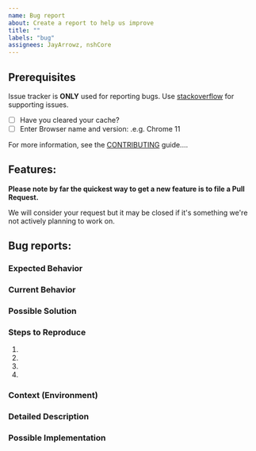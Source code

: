 ```yaml
---
name: Bug report
about: Create a report to help us improve
title: ""
labels: "bug"
assignees: JayArrowz, nshCore
---
```


## Prerequisites

Issue tracker is **ONLY** used for reporting bugs. Use [stackoverflow](https://stackoverflow.com) for supporting issues.

- [ ] Have you cleared your cache?
- [ ] Enter Browser name and version: .e.g. Chrome 11

For more information, see the [CONTRIBUTING](https://github.com/atlascity/Community/blob/master/CONTRIBUTING.md) guide....

## Features:

**Please note by far the quickest way to get a new feature is to file a Pull Request.**

We will consider your request but it may be closed if it's something we're not actively planning to work on.

<!--- Provide a general summary of the issue in the Title above -->

## Bug reports:

### Expected Behavior

<!--- Tell us what should happen -->

### Current Behavior

<!--- Tell us what happens instead of the expected behavior -->

### Possible Solution

<!--- Not obligatory, but suggest a fix/reason for the bug, -->

### Steps to Reproduce
<!--- Provide a link to a live example, or an unambiguous set of steps to -->
<!--- reproduce this bug. Include code to reproduce, if relevant -->

1.
2.
3.
4.

### Context (Environment)

<!--- How has this issue affected you? What are you trying to accomplish? -->
<!--- Please describe the hardware you are running the solution on (for example chrome 11.0 on windows 11). -->
<!--- Providing context helps us come up with a solution that is most useful in the real world -->

<!--- Provide a general summary of the issue in the Title above -->

### Detailed Description

<!--- Provide a detailed description of the change or addition you are proposing -->

### Possible Implementation

<!--- Not obligatory, but suggest an idea for implementing addition or change -->
